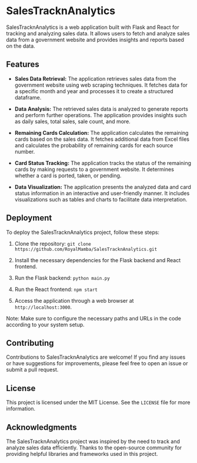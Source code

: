 # SalesTracknAnalytics

SalesTracknAnalytics is a web application built with Flask and React for tracking and analyzing sales data. It allows users to fetch and analyze sales data from a government website and provides insights and reports based on the data.

## Features

- **Sales Data Retrieval:** The application retrieves sales data from the government website using web scraping techniques. It fetches data for a specific month and year and processes it to create a structured dataframe.

- **Data Analysis:** The retrieved sales data is analyzed to generate reports and perform further operations. The application provides insights such as daily sales, total sales, sale count, and more.

- **Remaining Cards Calculation:** The application calculates the remaining cards based on the sales data. It fetches additional data from Excel files and calculates the probability of remaining cards for each source number.

- **Card Status Tracking:** The application tracks the status of the remaining cards by making requests to a government website. It determines whether a card is ported, taken, or pending.

- **Data Visualization:** The application presents the analyzed data and card status information in an interactive and user-friendly manner. It includes visualizations such as tables and charts to facilitate data interpretation.

## Deployment

To deploy the SalesTracknAnalytics project, follow these steps:

1. Clone the repository: `git clone https://github.com/RoyalMamba/SalesTracknAnalytics.git`

2. Install the necessary dependencies for the Flask backend and React frontend.

3. Run the Flask backend: `python main.py`

4. Run the React frontend: `npm start`

5. Access the application through a web browser at `http://localhost:3000`.

Note: Make sure to configure the necessary paths and URLs in the code according to your system setup.

## Contributing

Contributions to SalesTracknAnalytics are welcome! If you find any issues or have suggestions for improvements, please feel free to open an issue or submit a pull request.

## License

This project is licensed under the MIT License. See the `LICENSE` file for more information.

## Acknowledgments

The SalesTracknAnalytics project was inspired by the need to track and analyze sales data efficiently. Thanks to the open-source community for providing helpful libraries and frameworks used in this project.

